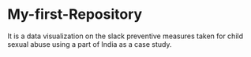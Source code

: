 # My-first-Repository
It is a data visualization on the slack preventive measures taken for child sexual abuse using a part of India as a case study.
